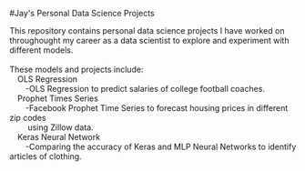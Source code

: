 #Jay's Personal Data Science Projects

This repository contains personal data science projects I have worked on throughought my career as a data scientist to explore and experiment with different models.<br />
<br />
These models and projects include:<br />
&emsp;OLS Regression<br />
&emsp;&emsp;-OLS Regression to predict salaries of college football coaches.<br />
&emsp;Prophet Times Series<br />
&emsp;&emsp;-Facebook Prophet Time Series to forecast housing prices in different zip codes<br />
&emsp;&emsp;&nbsp;using Zillow data.<br />
&emsp;Keras Neural Network<br />
&emsp;&emsp;-Comparing the accuracy of Keras and MLP Neural Networks to identify articles of clothing.<br />  